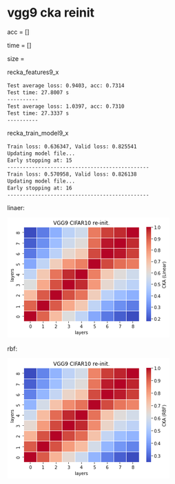 # vgg9 cka reinit
acc = []

time = []

size = 

recka_features9_x
```
Test average loss: 0.9403, acc: 0.7314
Test time: 27.8007 s
----------
Test average loss: 1.0397, acc: 0.7310
Test time: 27.3337 s
----------
```

recka_train_model9_x
```
Train loss: 0.636347, Valid loss: 0.825541
Updating model file...
Early stopping at: 15
----------------------------------------------
Train loss: 0.570958, Valid loss: 0.826138
Updating model file...
Early stopping at: 16
----------------------------------------------
```

linaer:

![recka9linear](recka9linear.png)

rbf:

![recka9rbf](recka9rbf.png)
